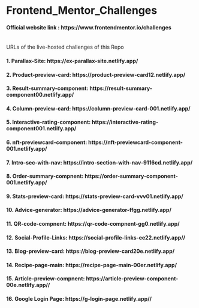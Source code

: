 # Frontend_Mentor_Challenges
<h4>Official website link : https://www.frontendmentor.io/challenges</h4>
<br>
URLs of the live-hosted challenges of this Repo

<h4>1. Parallax-Site: https://ex-parallax-site.netlify.app/</h4>

<h4>2. Product-preview-card: https://product-preview-card12.netlify.app/</h4>

<h4>3. Result-summary-component: https://result-summary-component00.netlify.app/ </h4>

<h4>4. Column-preview-card: https://column-preview-card-001.netlify.app/ </h4>

<h4>5. Interactive-rating-component: https://interactive-rating-component001.netlify.app/ </h4>

<h4>6. nft-previewcard-component: https://nft-previewcard-component-001.netlify.app/ </h4>

<h4>7. Intro-sec-with-nav: https://intro-section-with-nav-9116cd.netlify.app/</h4>

<h4>8. Order-summary-compnent: https://order-summary-component-001.netlify.app/</h4>

<h4>9. Stats-preview-card: https://stats-preview-card-vvv01.netlify.app/</h4>

<h4>10. Advice-generator: https://advice-generator-ffgg.netlify.app/</h4>

<h4>11. QR-code-compnent: https://qr-code-compnent-gg0.netlify.app/</h4>

<h4>12. Social-Profile-Links: https://social-profile-links-ee22.netlify.app//</h4>

<h4>13. Blog-preview-card: https://blog-preview-card20e.netlify.app/</h4>

<h4>14. Recipe-page-main: https://recipe-page-main-00er.netlify.app/</h4>

<h4>15. Article-preview-compnent: https://article-preview-component-00e.netlify.app//</h4>

<h4>16. Google Login Page: https://g-login-page.netlify.app//</a></h4>
